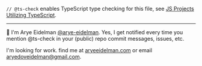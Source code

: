 `// @ts-check` enables TypeScript type checking for this file, see [JS Projects Utilizing TypeScript](https://www.typescriptlang.org/docs/handbook/intro-to-js-ts.html#ts-check).

________

👋 I'm Arye Eidelman [@arye-eidelman](https://github.com/arye-eidelman).
Yes, I get notified every time you mention @ts-check in your (public) repo commit messages, issues, etc.

I'm looking for work. find me at [aryeeidelman.com](https://www.aryeeidelman.com) or email [aryedoveidelman@gmail.com](mailto:aryedoveidelman@gmail.com).
